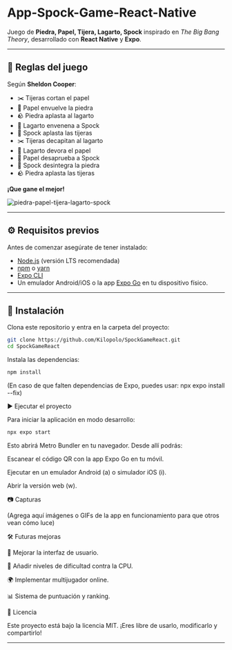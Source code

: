 # App-Spock-Game-React-Native

Juego de **Piedra, Papel, Tijera, Lagarto, Spock** inspirado en *The Big Bang Theory*, desarrollado con **React Native** y **Expo**.

---

## 📜 Reglas del juego

Según **Sheldon Cooper**:

- ✂️ Tijeras cortan el papel  
- 📄 Papel envuelve la piedra  
- 🪨 Piedra aplasta al lagarto  
- 🦎 Lagarto envenena a Spock  
- 🖖 Spock aplasta las tijeras  
- ✂️ Tijeras decapitan al lagarto  
- 🦎 Lagarto devora el papel  
- 📄 Papel desaprueba a Spock  
- 🖖 Spock desintegra la piedra  
- 🪨 Piedra aplasta las tijeras  

**¡Que gane el mejor!**

![piedra-papel-tijera-lagarto-spock](https://github.com/Kilopolo/SpockGameReact/assets/118187535/1121a5fb-b266-47c3-a7ec-bb70d3c76ad3)

---

## ⚙️ Requisitos previos

Antes de comenzar asegúrate de tener instalado:

- [Node.js](https://nodejs.org/) (versión LTS recomendada)  
- [npm](https://www.npmjs.com/) o [yarn](https://yarnpkg.com/)  
- [Expo CLI](https://docs.expo.dev/get-started/installation/)  
- Un emulador Android/iOS o la app [Expo Go](https://expo.dev/client) en tu dispositivo físico.  

---

## 🚀 Instalación

Clona este repositorio y entra en la carpeta del proyecto:

```bash
git clone https://github.com/Kilopolo/SpockGameReact.git
cd SpockGameReact
```

Instala las dependencias:
```bash
npm install
```

(En caso de que falten dependencias de Expo, puedes usar: npx expo install --fix)

▶️ Ejecutar el proyecto

Para iniciar la aplicación en modo desarrollo:
```bash
npx expo start
```

Esto abrirá Metro Bundler en tu navegador. Desde allí podrás:

Escanear el código QR con la app Expo Go en tu móvil.

Ejecutar en un emulador Android (a) o simulador iOS (i).

Abrir la versión web (w).

📷 Capturas

(Agrega aquí imágenes o GIFs de la app en funcionamiento para que otros vean cómo luce)

🛠️ Futuras mejoras

🎨 Mejorar la interfaz de usuario.

🤖 Añadir niveles de dificultad contra la CPU.

🌍 Implementar multijugador online.

📊 Sistema de puntuación y ranking.

📄 Licencia

Este proyecto está bajo la licencia MIT.
¡Eres libre de usarlo, modificarlo y compartirlo!


---




